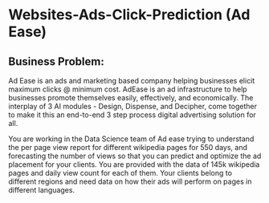 # Websites-Ads-Click-Prediction (Ad Ease)

## Business Problem:
Ad Ease is an ads and marketing based company helping businesses elicit maximum clicks @ minimum cost. AdEase is an ad infrastructure to help businesses promote themselves easily, effectively, and economically. The interplay of 3 AI modules - Design, Dispense, and Decipher, come together to make it this an end-to-end 3 step process digital advertising solution for all.

You are working in the Data Science team of Ad ease trying to understand the per page view report for different wikipedia pages for 550 days, and forecasting the number of views so that you can predict and optimize the ad placement for your clients. You are provided with the data of 145k wikipedia pages and daily view count for each of them. Your clients belong to different regions and need data on how their ads will perform on pages in different languages.
